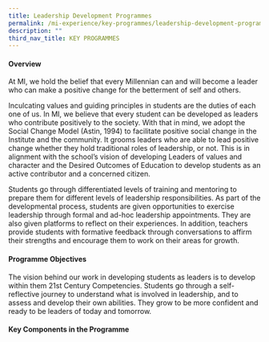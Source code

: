 ```yaml
---
title: Leadership Development Programmes
permalink: /mi-experience/key-programmes/leadership-development-programmes/
description: ""
third_nav_title: KEY PROGRAMMES
---
```

<h4><strong>Overview</strong></h4>
<p>At MI, we hold the belief that every Millennian can and will become a leader who can make a positive change for the betterment of self and others.</p>
<p>Inculcating values and guiding principles in students are the duties of each one of us. In MI, we believe that every student can be developed as leaders who contribute positively to the society. With that in mind, we adopt the Social Change Model (Astin, 1994) to facilitate positive social change in the Institute and the community. It grooms leaders who are able to lead positive change whether they hold traditional roles of leadership, or not. This is in alignment with the school&rsquo;s vision of developing Leaders of values and character and the Desired Outcomes of Education to develop students as an active contributor and a concerned citizen.</p>
<p>Students go through differentiated levels of training and mentoring to prepare them for different levels of leadership responsibilities. As part of the developmental process, students are given opportunities to exercise leadership through formal and ad-hoc leadership appointments. They are also given platforms to reflect on their experiences. In addition, teachers provide students with formative feedback through conversations to affirm their strengths and encourage them to work on their areas for growth.</p>
<h4><strong>Programme Objectives</strong></h4>
<p>The vision behind our work in developing students as leaders is to develop within them 21st Century Competencies. Students go through a self- reflective journey to understand what is involved in leadership, and to assess and develop their own abilities. They grow to be more confident and ready to be leaders of today and tomorrow.</p>
<h4><strong>Key Components in the Programme</strong></h4>